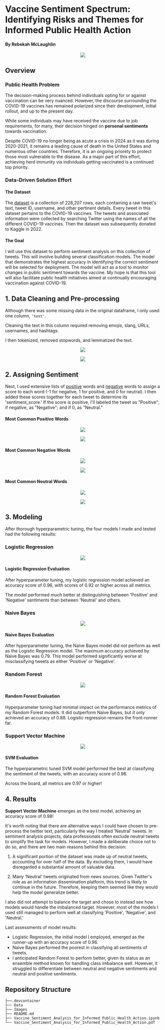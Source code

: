 # Vaccine Sentiment Spectrum: Identifying Risks and Themes for Informed Public Health Action
#### By Rebekah McLaughlin

<p align="center">
  <img src = https://content.presspage.com/uploads/2110/1920_potsvaccination.jpeg?10000>
</p> 

## Overview

### Public Health Problem
The decision-making process behind individuals opting for or against vaccination can be very nuanced. However, the discourse surrounding the COVID-19 vaccines has remained polarized since their development, initial rollout, and up to the present day. 

While some individuals may have received the vaccine due to job requirements, for many, their decision hinged on **personal sentiments** towards vaccination.

Despite COVID-19 no longer being as acute a crisis in 2024 as it was during 2020-2021, it remains a leading cause of death in the United States and numerous other countries. Therefore, it is an ongoing priorety to protect those most vulnerable to the disease. As a major part of this effort, achieving herd immunity via individuals getting vaccinated is a continued top priority.

### Data-Driven Solution Effort

#### **The Dataset**

The [dataset](https://https://www.kaggle.com/datasets/gpreda/all-covid19-vaccines-tweets) is a collection of 228,207 rows, each containing a raw tweet's text, tweet ID, username, and other pertinent details. Every tweet in this dataset pertains to the COVID-19 vaccines. The tweets and associated information were collected by searching Twitter using the names of all the different COVID-19 vaccines. Then the dataset was subsequently donated to Kaggle in 2022.

#### **The Goal**

I will use this dataset to perform sentiment analysis on this collection of tweets. This will involve building several classification models. The model that demonstrates the highest accuracy in identifying the correct sentiment will be selected for deployment. The model will act as a tool to monitor changes in public sentiment towards the vaccine. My hope is that this tool will also facilitate public health initiatives aimed at continually encouraging vaccination against COVID-19.

## 1. Data Cleaning and Pre-processing

Although there was some missing data in the original dataframe, I only used one column, `'text'`.

Cleaning the text in this column required removing emojis, slang, URLs, usernames, and hashtags.

I then tokenized, removed stopwords, and lemmatized the text.

<p align="center">
  <img src = Images/corpusMCW.png>
</p> 

<p align="center">
  <img src = Images/corpuswordcloud.png>
</p> 

## 2. Assigning Sentiment

Next, I used extensive lists of [positive](https://gist.github.com/mkulakowski2/4289437) words and [negative](https://gist.github.com/mkulakowski2/4289441) words to assign a score to each word (-1 for negative, 1 for positive, and 0 for neutral). I then added these scores together for each tweet to determine its 'sentiment_score.' If the score is positive, I'll labeled the tweet as "Positive"; if negative, as "Negative"; and if 0, as "Neutral."

#### Most Common Positive Words
<p align="center">
  <img src = Images/positivewordcounts.png>
</p> 

<p align="center">
  <img src = Images/positivewordcloud.png>
</p> 

#### Most Common Negative Words
<p align="center">
  <img src = Images/negativewordcounts.png>
</p> 

<p align="center">
  <img src = Images/negativewordcloud.png>
</p> 

#### Most Common Neutral Words
<p align="center">
  <img src = Images/neutralwordcounts.png>
</p> 

<p align="center">
  <img src = Images/neutralwordcloud.png>
</p> 

## 3. Modeling

After thorough hyperparametric tuning, the four models I made and tested had the following results:

### Logistic Regression

<p align="center">
  <img src = Images/lorgregcm.png>
</p> 

#### **Logistic Regression Evaluation**

After hyperparameter tuning, my logistic regression model achieved an accuracy score of 0.96, with scores of 0.92 or higher across all metrics.

The model performed much better at distinguishing between 'Positive' and 'Negative' sentiments than between 'Neutral' and others.

### Naive Bayes

<p align="center">
  <img src = Images/naivebayescm.png>
</p> 

#### **Naive Bayes Evaluation**

After hyperparameter tuning, the Naive Bayes model did not perform as well as the Logistic Regression model. The maximum accuracy achieved by Naive Bayes was 0.79. This model performed significantly worse at misclassifying tweets as either 'Positive' or 'Negative'.

### Random Forest

<p align="center">
  <img src = Images/randomforestcm.png>
</p> 

#### **Random Forest Evaluation**

Hyperparameter tuning had minimal impact on the performance metrics of my Random Forest models. It did outperform Naive Bayes, but it only achieved an accuracy of 0.88. Logistic regression remains the front-runner far.

### Support Vector Machine

<p align="center">
  <img src = Images/svmcm.png>
</p> 

#### **SVM Evaluation**

The hyperparametric tuned SVM model performed the best at classifying the sentiment of the tweets, with an accuracy score of 0.98. 

Across the board, all metrics are 0.97 or higher!

## 4. Results

**Support Vector Machine** emerges as the best model, achieving an accuracy score of 0.98!

It's worth noting that there are alternative ways I could have chosen to pre-process the twitter text, particularly the way I treated 'Neutral' tweets. In sentiment analysis projects, data professionals often exclude neutral tweets to simplify the task for models. However, I made a deliberate choice not to do so, and there are two main reasons behind this decision:

1. A significant portion of the dataset was made up of neutral tweets, accounting for over half of the data. By excluding them, I would have disregarded a substantial amount of valuable data.

2. Many 'Neutral' tweets originated from news sources. Given Twitter's role as an information dissemination platform, this trend is likely to continue in the future. Therefore, keeping them seemed like they would help the model generalize better.

I also did not attempt to balance the target and chose to instead see how models would handle the imbalanced target. However, most of the models I used still managed to perform well at classifying 'Positive', 'Negative', and 'Neutral.'

Last assessments of model results:
- Logistic Regression, the initial model I employed, emerged as the runner-up with an accuracy score of 0.96.
- Naive Bayes performed the poorest in classifying all sentiments of tweets.
- I anticipated Random Forest to perform better, given its status as an ensemble method known for handling class imbalance well. However, it struggled to differentiate between neutral and negative sentiments and neutral and positive sentiments.

## Repository Structure

```
├──.devcontainer
├── Data
├── Images
├── README.md
├── Vaccine_Sentiment_Analysis_for_Informed_Public_Health_Action.ipynb
└── Vaccine_Sentiment_Analysis_for_Informed_Public_Health_Action.pdf
```
